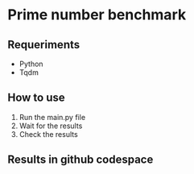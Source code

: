 # Prime number benchmark

## Requeriments
* Python
* Tqdm
## How to use
1. Run the main.py file
2. Wait for the results
3. Check the results

## Results in github codespace
